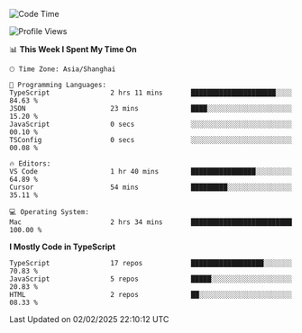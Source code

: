 <!--START_SECTION:waka-->
![Code Time](http://img.shields.io/badge/Code%20Time-7%2C266%20hrs%2019%20mins-blue)

![Profile Views](http://img.shields.io/badge/Profile%20Views-1-blue)

📊 **This Week I Spent My Time On** 

```text
🕑︎ Time Zone: Asia/Shanghai

💬 Programming Languages: 
TypeScript               2 hrs 11 mins       █████████████████████░░░░   84.63 % 
JSON                     23 mins             ████░░░░░░░░░░░░░░░░░░░░░   15.20 % 
JavaScript               0 secs              ░░░░░░░░░░░░░░░░░░░░░░░░░   00.10 % 
TSConfig                 0 secs              ░░░░░░░░░░░░░░░░░░░░░░░░░   00.08 % 

🔥 Editors: 
VS Code                  1 hr 40 mins        ████████████████░░░░░░░░░   64.89 % 
Cursor                   54 mins             █████████░░░░░░░░░░░░░░░░   35.11 % 

💻 Operating System: 
Mac                      2 hrs 34 mins       █████████████████████████   100.00 % 
```

**I Mostly Code in TypeScript** 

```text
TypeScript               17 repos            ██████████████████░░░░░░░   70.83 % 
JavaScript               5 repos             █████░░░░░░░░░░░░░░░░░░░░   20.83 % 
HTML                     2 repos             ██░░░░░░░░░░░░░░░░░░░░░░░   08.33 % 
```




 Last Updated on 02/02/2025 22:10:12 UTC
<!--END_SECTION:waka-->
